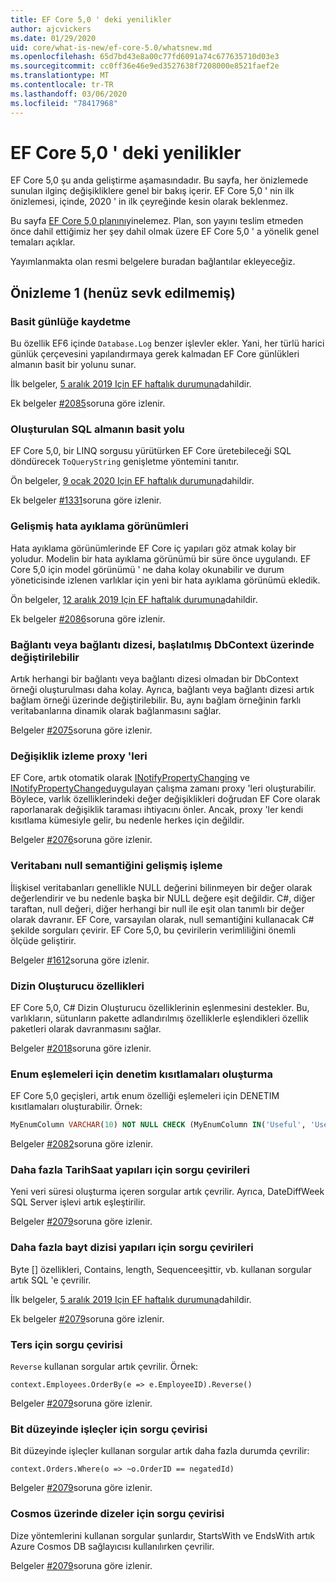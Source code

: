 ```yaml
---
title: EF Core 5,0 ' deki yenilikler
author: ajcvickers
ms.date: 01/29/2020
uid: core/what-is-new/ef-core-5.0/whatsnew.md
ms.openlocfilehash: 65d7bd43e8a00c77fd6091a74c677635710d03e3
ms.sourcegitcommit: cc0ff36e46e9ed3527638f7208000e8521faef2e
ms.translationtype: MT
ms.contentlocale: tr-TR
ms.lasthandoff: 03/06/2020
ms.locfileid: "78417968"
---
```

# <a name="whats-new-in-ef-core-50"></a>EF Core 5,0 ' deki yenilikler

EF Core 5,0 şu anda geliştirme aşamasındadır.
Bu sayfa, her önizlemede sunulan ilginç değişikliklere genel bir bakış içerir.
EF Core 5,0 ' nin ilk önizlemesi, içinde, 2020 ' in ilk çeyreğinde kesin olarak beklenmez.

Bu sayfa [EF Core 5,0 planını](plan.md)yinelemez.
Plan, son yayını teslim etmeden önce dahil ettiğimiz her şey dahil olmak üzere EF Core 5,0 ' a yönelik genel temaları açıklar.

Yayımlanmakta olan resmi belgelere buradan bağlantılar ekleyeceğiz.

## <a name="preview-1-not-yet-shipped"></a>Önizleme 1 (henüz sevk edilmemiş)

### <a name="simple-logging"></a>Basit günlüğe kaydetme

Bu özellik EF6 içinde `Database.Log` benzer işlevler ekler.
Yani, her türlü harici günlük çerçevesini yapılandırmaya gerek kalmadan EF Core günlükleri almanın basit bir yolunu sunar.

İlk belgeler, [5 aralık 2019 Için EF haftalık durumuna](https://github.com/dotnet/efcore/issues/15403#issuecomment-562332863)dahildir.

Ek belgeler [#2085](https://github.com/dotnet/EntityFramework.Docs/issues/2085)soruna göre izlenir.

### <a name="simple-way-to-get-generated-sql"></a>Oluşturulan SQL almanın basit yolu

EF Core 5,0, bir LINQ sorgusu yürütürken EF Core üretebileceği SQL döndürecek `ToQueryString` genişletme yöntemini tanıtır.

Ön belgeler, [9 ocak 2020 Için EF haftalık durumuna](https://github.com/dotnet/efcore/issues/19549#issuecomment-572823246)dahildir.

Ek belgeler [#1331](https://github.com/dotnet/EntityFramework.Docs/issues/1331)soruna göre izlenir.

### <a name="enhanced-debug-views"></a>Gelişmiş hata ayıklama görünümleri

Hata ayıklama görünümlerinde EF Core iç yapıları göz atmak kolay bir yoludur.
Modelin bir hata ayıklama görünümü bir süre önce uygulandı.
EF Core 5,0 için model görünümü ' ne daha kolay okunabilir ve durum yöneticisinde izlenen varlıklar için yeni bir hata ayıklama görünümü ekledik.

Ön belgeler, [12 aralık 2019 Için EF haftalık durumuna](https://github.com/dotnet/efcore/issues/15403#issuecomment-565196206)dahildir.

Ek belgeler [#2086](https://github.com/dotnet/EntityFramework.Docs/issues/2086)soruna göre izlenir.

### <a name="connection-or-connection-string-can-be-changed-on-initialized-dbcontext"></a>Bağlantı veya bağlantı dizesi, başlatılmış DbContext üzerinde değiştirilebilir

Artık herhangi bir bağlantı veya bağlantı dizesi olmadan bir DbContext örneği oluşturulması daha kolay.
Ayrıca, bağlantı veya bağlantı dizesi artık bağlam örneği üzerinde değiştirilebilir.
Bu, aynı bağlam örneğinin farklı veritabanlarına dinamik olarak bağlanmasını sağlar.

Belgeler [#2075](https://github.com/dotnet/EntityFramework.Docs/issues/2075)soruna göre izlenir.

### <a name="change-tracking-proxies"></a>Değişiklik izleme proxy 'leri

EF Core, artık otomatik olarak [INotifyPropertyChanging](https://docs.microsoft.com/dotnet/api/system.componentmodel.inotifypropertychanging?view=netcore-3.1) ve [INotifyPropertyChanged](https://docs.microsoft.com/dotnet/api/system.componentmodel.inotifypropertychanged?view=netcore-3.1)uygulayan çalışma zamanı proxy 'leri oluşturabilir.
Böylece, varlık özelliklerindeki değer değişiklikleri doğrudan EF Core olarak raporlanarak değişiklik taraması ihtiyacını önler.
Ancak, proxy 'ler kendi kısıtlama kümesiyle gelir, bu nedenle herkes için değildir.

Belgeler [#2076](https://github.com/dotnet/EntityFramework.Docs/issues/2076)soruna göre izlenir.

### <a name="improved-handling-of-database-null-semantics"></a>Veritabanı null semantiğini gelişmiş işleme

İlişkisel veritabanları genellikle NULL değerini bilinmeyen bir değer olarak değerlendirir ve bu nedenle başka bir NULL değere eşit değildir.
C#, diğer taraftan, null değeri, diğer herhangi bir null ile eşit olan tanımlı bir değer olarak davranır.
EF Core, varsayılan olarak, null semantiğini kullanacak C# şekilde sorguları çevirir.
EF Core 5,0, bu çevirilerin verimliliğini önemli ölçüde geliştirir.

Belgeler [#1612](https://github.com/dotnet/EntityFramework.Docs/issues/1612)soruna göre izlenir.

### <a name="indexer-properties"></a>Dizin Oluşturucu özellikleri

EF Core 5,0, C# Dizin Oluşturucu özelliklerinin eşlenmesini destekler.
Bu, varlıkların, sütunların pakette adlandırılmış özelliklerle eşlendikleri özellik paketleri olarak davranmasını sağlar.

Belgeler [#2018](https://github.com/dotnet/EntityFramework.Docs/issues/2018)soruna göre izlenir.

### <a name="generation-of-check-constraints-for-enum-mappings"></a>Enum eşlemeleri için denetim kısıtlamaları oluşturma

EF Core 5,0 geçişleri, artık enum özelliği eşlemeleri için DENETIM kısıtlamaları oluşturabilir.
Örnek:

```SQL
MyEnumColumn VARCHAR(10) NOT NULL CHECK (MyEnumColumn IN('Useful', 'Useless', 'Unknown'))
```

Belgeler [#2082](https://github.com/dotnet/EntityFramework.Docs/issues/2082)soruna göre izlenir.

### <a name="query-translations-for-more-datetime-constructs"></a>Daha fazla TarihSaat yapıları için sorgu çevirileri

Yeni veri süresi oluşturma içeren sorgular artık çevrilir.
Ayrıca, DateDiffWeek SQL Server işlevi artık eşleştirilir.

Belgeler [#2079](https://github.com/dotnet/EntityFramework.Docs/issues/2079)soruna göre izlenir.

### <a name="query-translations-for-more-byte-array-constructs"></a>Daha fazla bayt dizisi yapıları için sorgu çevirileri

Byte [] özellikleri, Contains, length, Sequenceeşittir, vb. kullanan sorgular artık SQL 'e çevrilir.

İlk belgeler, [5 aralık 2019 Için EF haftalık durumuna](https://github.com/dotnet/efcore/issues/15403#issuecomment-562332863)dahildir.

Ek belgeler [#2079](https://github.com/dotnet/EntityFramework.Docs/issues/2079)soruna göre izlenir.

### <a name="query-translation-for-reverse"></a>Ters için sorgu çevirisi

`Reverse` kullanan sorgular artık çevrilir.
Örnek:

```CSharp
context.Employees.OrderBy(e => e.EmployeeID).Reverse()
```

Belgeler [#2079](https://github.com/dotnet/EntityFramework.Docs/issues/2079)soruna göre izlenir.

### <a name="query-translation-for-bitwise-operators"></a>Bit düzeyinde işleçler için sorgu çevirisi

Bit düzeyinde işleçler kullanan sorgular artık daha fazla durumda çevrilir:

```CSharp
context.Orders.Where(o => ~o.OrderID == negatedId)
```

Belgeler [#2079](https://github.com/dotnet/EntityFramework.Docs/issues/2079)soruna göre izlenir.

### <a name="query-translation-for-strings-on-cosmos"></a>Cosmos üzerinde dizeler için sorgu çevirisi

Dize yöntemlerini kullanan sorgular şunlardır, StartsWith ve EndsWith artık Azure Cosmos DB sağlayıcısı kullanılırken çevrilir.

Belgeler [#2079](https://github.com/dotnet/EntityFramework.Docs/issues/2079)soruna göre izlenir.
